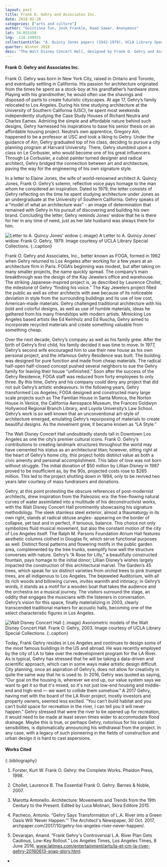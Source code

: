 ```yaml
---
layout: post
title: Frank O. Gehry and Associates Inc.
date: 2018-02-28
categories: ["arts and culture"]
author: "Guistinna Tun, Josh Frankle, Raad Sawar, Anonymous"
lat: 34.055358
lng: -118.249931
collectiontitle: "A. Quincy Jones papers (1942-1979), UCLA Library Special Collections"
quarter: Winter 2018
desc: "The Walt Disney Concert Hall, designed by Frank O. Gehry and Associates Inc. (FOGA), is one of the most striking and iconic buildings in Downtown Los Angeles."
---
```


#### Frank O. Gehry and Associates Inc.

Frank O. Gehry was born in New York City, raised in Ontario and Toronto, and eventually settling in California. His passion for architecture originated from the times he spent as a stock-boy at his grandfather’s hardware store. Playing with his grandmother, he would often use the shavings and disposed-of parts to create futuristic cityscapes. At age 17, Gehry’s family relocated to Los Angeles. During his time studying architecture at the University of Southern California (USC), he spent most weekends independently studying the Case Study Houses of Richard Neutra and Charles Eames. Admiring the simple and affordable nature behind such designs, Gehry harnessed his inspirations to base his senior thesis on an affordable housing project. Neutra’s own apprentice, Gregory Ain, happened to be a professor at USC and took a liking to Gehry. Under the guidance of Ain, Gehry graduated top of his class, deciding to pursue a city planning program at Harvard University. There, Gehry stumbled upon a class on Le Corbusier, who would become one of his great influencers. Through Le Corbusier, a cubist painter turned designer and radical architect, Gehry bridged the connection between art and architecture, paving the way for the engineering of his own signature style. 

In a letter to Elaine Jones, the wife of world-renowned architect A. Quincy Jones, Frank O. Gehry’s solemn, reflective voice pays homage to the man whom he considered an inspiration. Dated to 1979, the letter consists of Gehry reflecting on the time he spent studying architecture under Jones as an undergraduate at the University of Southern California. Gehry speaks of a “model of what an architecture was” - an image of determination that remained with Gehry in his pursuit of discovering and building his own brand. Concluding the letter, Gehry reminds Jones’ widow that he is there for her in any time of need, just as her late husband was always there for him. 

![Letter to A. Quincy Jones' widow](images/gehry_01.jpg)
{:.image}
A Letter to A. Quincy Jones' widow. Frank O. Gehry, 1979. Image courtesy of UCLA Library Special Collections.
{:.caption}

Frank O. Gehry and Associates, Inc., better known as FOGA, formed in 1962 when Gehry returned to Los Angeles after working for a few years at an architecture firm in Paris. FOGA’s beginning was modest, but after taking on many smaller projects, the name quickly spread. The company’s main breakthrough was the design of the Kay Jewelers office and warehouse. The striking Japanese-inspired project is, as described by Laurence Chollet, the milestone of Gehry “finding his voice.” The Kay Jewelers project filled the public as well as other architects with awe because of its noticeable deviation in style from the surrounding buildings and its use of low cost, American-made materials. Gehry challenged traditional architecture with his bold and colorful designs, as well as use of humble materials, ideas he gathered from his many friendships with modern artists. Mimicking Los Angeles based artists like Ed Keinholz and Ed Ruscha, Gehry aimed to incorporate recycled materials and create something valuable from something cheap. 

Over the next decade, Gehry’s company as well as his family grew. After the birth of Gehry’s first child, his family decided it was time to move. In 1977, Gehry’s second wife encouraged him to use their new house as his own personal project, and the infamous Gehry Residence was built. The building was designed for pure function and made from cheap materials. The radical half-open half-closed concept pushed several neighbors to sue the Gehry family for leaving their house “unfinished.” Soon after the success of the Gehry Residence, FOGA staff was reduced from forty employees to only three. By this time, Gehry and his company could deny any project that did not suit Gehry’s artistic endeavours. In the following years, Gehry transformed Los Angeles; FOGA designed and constructed many large scale projects such as The Familian House in Santa Monica, the Norton House in Venice, the California Aerospace Museum, the Frances Goldwyn Hollywood Regional Branch Library, and Loyola University’s Law School. Gehry’s work is so well known that an unconventional art-style of architecture emerged, emulating Gehry’s repurposing of materials to create beautiful designs. As the movement grew, it became known as “LA Style.”

The Walt Disney Concert Hall undoubtedly stands tall in Downtown Los Angeles as one the city’s premier cultural icons. Frank O. Gehry’s contributions to creating landmark structures throughout the world may have cemented his status as an architectural titan; however, sitting right at the heart of Gehry’s home city, this project holds distinct value as both a civic amenity and personal accomplishment. This labor of love was not born without struggle. The initial donation of $50 million by Lillian Disney in 1987 proved to be insufficient as, by the 90s, projected costs rose to $265 million. This led to the project shutting down in 1994, only to be revived two years later courtesy of mass fundraisers and donations. 

Gehry, at this point protesting the obscure references of post-modernist architects, drew inspiration from the Paleozoic era: the free-flowing natural curves of water assimilated into a multitude of his deconstructivist works, with the Walt Disney Concert Hall prominently showcasing his signature methodology. The sleek stainless steel exterior, almost a thaumaturgy in its own right, stands at radical obtuse angles- appearing on the border of collapse, yet taut and in perfect, if tenuous, balance. This choice not only symbolizes fluid musical movement, but also the constant motion of the city of Los Angeles itself. The Ralph M. Parsons Foundation Atrium Hall features aesthetic columns clothed in Douglas fir, which serve functional purposes as well. Distinct floral patterns and flowering motifs in the public garden area, complemented by the tree trunks, exemplify how well the structure converses with nature. Gehry’s “A Rose for Lilly,” a beautifully constructed fountain, pays homage to the initial donor; Lillian Disney’s wishes largely impacted the construction of this architectural marvel. The Garden’s 45 trees, which speak for six distinct varieties from orchid trees to pink trumpet trees, are all indigenous to Los Angeles. The bejeweled Auditorium, with all its rich woods and billowing curves, invites warmth and intimacy; in Gehry’s words, it stands as a motif for a wooden boat that takes the audience and the orchestra on a musical journey. The visitors surround the stage, an oddity that engages the musicians with the listeners in conversation. Gehry’s vision for this space, finally materializing in 2003, clearly transcended traditional markers for acoustic halls, becoming one of the select characteristic figures in Los Angeles.

![Walt Disney Concert Hall](images/gehry_02.jpg)
{:.image}
Axonometric models of the Walt Disney Concert Hall. Frank O. Gehry, 2003. Image courtesy of UCLA Library Special Collections.
{:.caption}

Today, Frank Gehry resides in Los Angeles and continues to design some of the most famous buildings in the US and abroad. He was recently employed by the city of LA to take over the redevelopment program for the LA River. As is typical, Gehry has stressed that he will be taking a data-driven and scientific approach, which can in some ways make artistic design difficult. City planning, once an aspiration of Gehry’s, does not allow for creativity in quite the same way that he is used to. In 2016, Gehry was quoted as saying, “Our goal on the housing is, wherever we end up, our value system says we want to get it so that it's mixed, so it's not just low-end housing and middle-end and high-end — we want to collide them somehow.” A 2017 Gehry, having met with the board of the LA River project, mostly investors and property owners, seemed less excited. “You can’t build habitat and you can’t build space for recreation in the river, I can tell you it will never happen.” Gehry stressed that were the river to be opened up for recreation, it would need to be made at least seven times wider to accommodate flood drainage. Maybe this is true, or perhaps Gehry, notorious for his socialist sensibilities, is diplomatically announcing his withdrawal from the project. In any case, with a legacy of such pioneering in the fields of construction and urban design it is hard to cast aspersions.

#### Works Cited

{:.bibliography}

1. Forster, Kurt W. Frank O. Gehry: the Complete Works. Phaidon Press, 1998.

2. Chollet, Laurence B. The Essential Frank O. Gehry. Barnes & Noble, 2007.

3. Marotta Antonello. Architecture: Movements and Trends from the 19th Century to the Present. Edited by Luca Molinari, Skira  Editore 2015.

4. Pacheco, Antonio. “Gehry Says Transformation of L.A. River into a Green Oasis Will ‘Never Happen.’” The Architect's Newspaper,      30 Oct. 2017, archpaper.com/2017/10/gehry-los-angeles-river-never-happen/.

5. Devarajan, Anand. “Frank Gehry's Controversial L.A. River Plan Gets Cautious, Low-Key Rollout.” Los Angeles Times, Los Angeles Times, 8 June 2016, www.latimes.com/entertainment/arts/la-et-cm-la-river-gehry-20160613-snap-story.html.


-

